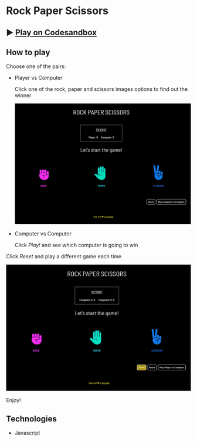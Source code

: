 # Rock Paper Scissors

## ▶ [Play on Codesandbox](https://codesandbox.io/s/rock-paper-scissors-javascript-bwz5l)

## How to play

Choose one of the pairs:

- Player vs Computer

  Click one of the rock, paper and scissors images options to find out the winner

  ![Player vs Computer](Images/playerVsComputer.png)

- Computer vs Computer

  Click _Play!_ and see which computer is going to win

Click _Reset_ and play a different game each time

![Computer vs Computer](Images/computerVsComputer.png)

Enjoy!

## Technologies

- Javascript
